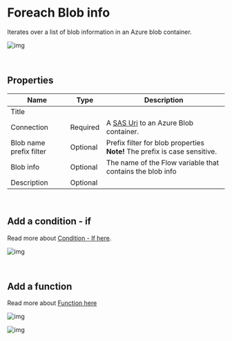 # Foreach Blob info

Iterates over a list of blob information in an Azure blob container. 

![img](https://profitbasedocs.blob.core.windows.net/flowimages/foreach-blob-info.png)

<br/>

## Properties

| Name             | Type      |Description                                             |
|------------------|-----------|--------------------------------------------------------|
| Title |   |  |
| Connection       | Required  | A [SAS Uri](https://learn.microsoft.com/en-us/azure/storage/common/storage-sas-overview) to an Azure Blob container.       |
| Blob name prefix filter| Optional  | Prefix filter for blob properties **Note!** The prefix is case sensitive. |
| Blob info | Optional | The name of the Flow variable that contains the blob info |
| Description | Optional |  |

<br/>

## Add a condition - if

Read more about [Condition - If here](../built-in/if.md).

![img](https://profitbasedocs.blob.core.windows.net/flowimages/foreach-blob-info2.png)

<br/>

## Add a function 

Read more about [Function here](../built-in/function.md)

![img](https://profitbasedocs.blob.core.windows.net/flowimages/foreach-blob-info3.png)


![img](https://profitbasedocs.blob.core.windows.net/flowimages/foreach-blob-info4.png)